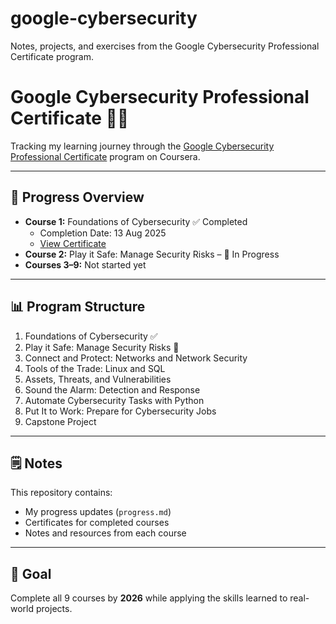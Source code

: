 # google-cybersecurity
Notes, projects, and exercises from the Google Cybersecurity Professional Certificate program.

# Google Cybersecurity Professional Certificate 📜🔐

Tracking my learning journey through the [Google Cybersecurity Professional Certificate](https://www.coursera.org/professional-certificates/google-cybersecurity) program on Coursera.

---

## 📅 Progress Overview
- **Course 1:** Foundations of Cybersecurity ✅ Completed  
  - Completion Date: 13 Aug 2025  
  - [View Certificate](c1.pdf)
- **Course 2:** Play it Safe: Manage Security Risks – 🚀 In Progress  
- **Courses 3–9:** Not started yet

---

## 📊 Program Structure
1. Foundations of Cybersecurity ✅
2. Play it Safe: Manage Security Risks 🚀
3. Connect and Protect: Networks and Network Security
4. Tools of the Trade: Linux and SQL
5. Assets, Threats, and Vulnerabilities
6. Sound the Alarm: Detection and Response
7. Automate Cybersecurity Tasks with Python
8. Put It to Work: Prepare for Cybersecurity Jobs
9. Capstone Project

---

## 🗒 Notes
This repository contains:
- My progress updates (`progress.md`)
- Certificates for completed courses
- Notes and resources from each course

---

## 📌 Goal
Complete all 9 courses by **2026** while applying the skills learned to real-world projects.
